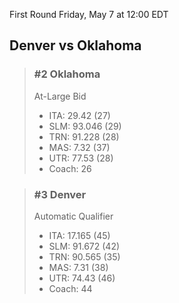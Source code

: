 First Round
Friday, May 7 at 12:00 EDT
## Denver vs Oklahoma

> ### #2 Oklahoma  
> At-Large Bid  
> - ITA: 29.42 (27)  
> - SLM: 93.046 (29)  
> - TRN: 91.228 (28)  
> - MAS: 7.32 (37)  
> - UTR: 77.53 (28)  
> - Coach: 26  

> ### #3 Denver  
> Automatic Qualifier  
> - ITA: 17.165 (45)  
> - SLM: 91.672 (42)  
> - TRN: 90.565 (35)  
> - MAS: 7.31 (38)  
> - UTR: 74.43 (46)  
> - Coach: 44  